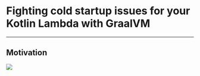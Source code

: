# Fighting cold startup issues for your Kotlin Lambda with GraalVM

---

## Motivation 

![](slides/motivation.png)